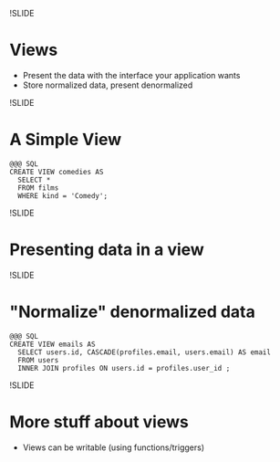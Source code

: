 !SLIDE
# Views

* Present the data with the interface your application wants
* Store normalized data, present denormalized

!SLIDE
# A Simple View

    @@@ SQL
    CREATE VIEW comedies AS
      SELECT *
      FROM films
      WHERE kind = 'Comedy';

!SLIDE
# Presenting data in a view

!SLIDE
# "Normalize" denormalized data

    @@@ SQL
    CREATE VIEW emails AS
      SELECT users.id, CASCADE(profiles.email, users.email) AS email
      FROM users
      INNER JOIN profiles ON users.id = profiles.user_id ;

!SLIDE
# More stuff about views

* Views can be writable (using functions/triggers)
